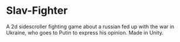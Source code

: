 # Slav-Fighter
A 2d sidescroller fighting game about a russian fed up with the war in Ukraine, who goes to Putin to express his opinion. Made in Unity.
